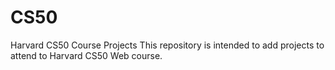 # CS50
Harvard CS50 Course Projects
This repository is intended to add projects to attend to Harvard CS50 Web course.
